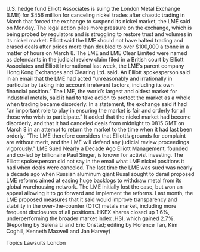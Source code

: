 U.S. hedge fund Elliott Associates is suing the London Metal Exchange (LME) for $456 million for canceling nickel trades after chaotic trading in March that forced the exchange to suspend its nickel market, the LME said on Monday.
The legal action piles more pressure on the exchange, which is being probed by regulators and is struggling to restore trust and volumes in its nickel market.
Elliott said the LME should not have halted trading and erased deals after prices more than doubled to over $100,000 a tonne in a matter of hours on March 8.
The LME and LME Clear Limited were named as defendants in the judicial review claim filed in a British court by Elliott Associates and Elliott International last week, the LME’s parent company Hong Kong Exchanges and Clearing Ltd. said.
An Elliott spokesperson said in an email that the LME had acted “unreasonably and irrationally in particular by taking into account irrelevant factors, including its own financial position.”
The LME, the world’s largest and oldest market for industrial metals, said it had to take action to protect the market as a whole when trading became disorderly.
In a statement, the exchange said it had “an important role to play in ensuring the market is fair and orderly for all those who wish to participate.”
It added that the nickel market had become disorderly, and that it had canceled deals from midnight to 0815 GMT on March 8 in an attempt to return the market to the time when it had last been orderly.
“The LME therefore considers that Elliott’s grounds for complaint are without merit, and the LME will defend any judicial review proceedings vigorously.”
LME Sued Nearly a Decade Ago
Elliott Management, founded and co-led by billionaire Paul Singer, is known for activist investing. The Elliott spokesperson did not say in the email what LME nickel positions it had when deals were canceled.
The last time the LME was sued was nearly a decade ago when Russian aluminum giant Rusal sought to derail proposed LME reforms aimed at easing huge backlogs to withdraw metal from its global warehousing network.
The LME initially lost the case, but won an appeal allowing it to go forward and implement the reforms.
Last month, the LME proposed measures that it said would improve transparency and stability in the over-the-counter (OTC) metals market, including more frequent disclosures of all positions.
HKEX shares closed up 1.6%, underperforming the broader market index .HSI, which gained 2.7%.
(Reporting by Selena Li and Eric Onstad; editing by Florence Tan, Kim Coghill, Kenneth Maxwell and Jan Harvey)

Topics
Lawsuits
London
